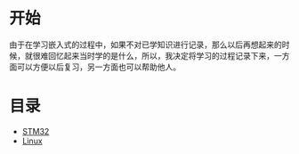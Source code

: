 # 开始


由于在学习嵌入式的过程中，如果不对已学知识进行记录，那么以后再想起来的时候，就很难回忆起来当时学的是什么，所以，我决定将学习的过程记录下来，一方面可以方便以后复习，另一方面也可以帮助他人。

# 目录
- [STM32](STM32/STM32.md)
- [Linux](./Linux/linux.md)